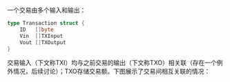 一个交易由多个输入和输出：

```go
type Transaction struct {
    ID   []byte
    Vin  []TXInput
    Vout []TXOutput
}
```

交易输入（下文称TXI）均与之前交易的输出（下文称TXO）相关联（存在一个例外情况，后续讨论）；TXO存储交易额。下图展示了交易间相互关联的情况：



